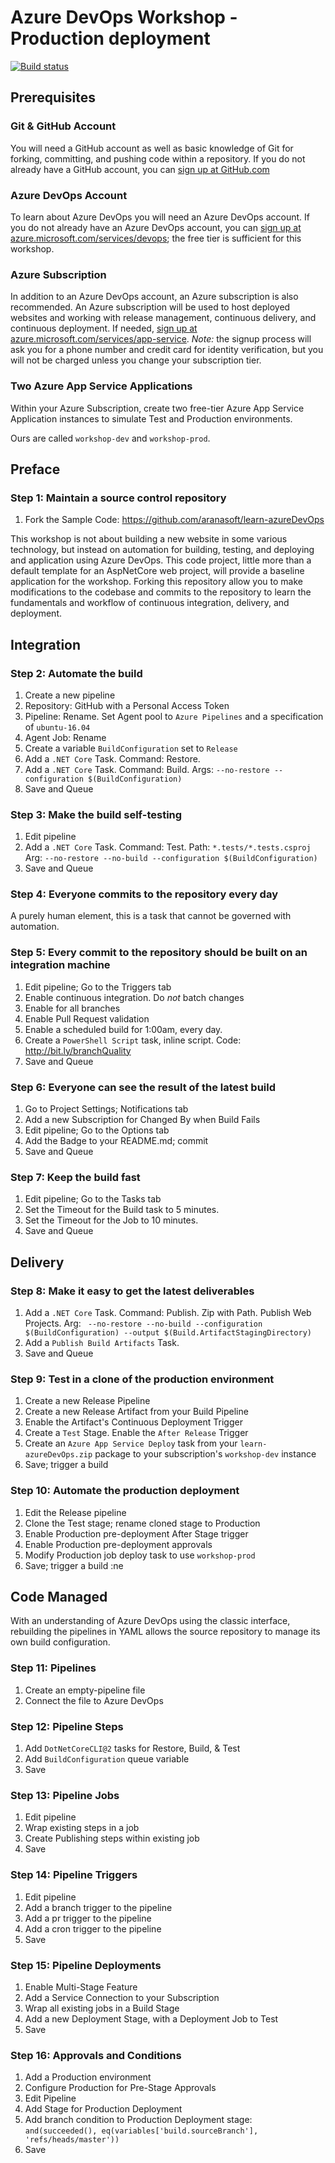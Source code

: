 # Azure DevOps Workshop - Production deployment

[![Build status](https://dev.azure.com/edgstr/Workshop/_apis/build/status/Classic%20Pipeline)](https://dev.azure.com/edgstr/Workshop/_build/latest?definitionId=1)

## Prerequisites

### Git & GitHub Account
You will need a GitHub account as well as basic knowledge of Git for forking, committing, and pushing code within a repository. If you do not already have a GitHub account, you can [sign up at GitHub.com](https://github.com)


### Azure DevOps Account
To learn about Azure DevOps you will need an Azure DevOps account. If you do not already have an Azure DevOps account, you can [sign up at azure.microsoft.com/services/devops](https://azure.microsoft.com/services/devops/); the free tier is sufficient for this workshop.


### Azure Subscription
In addition to an Azure DevOps account, an Azure subscription is also recommended. An Azure subscription will be used to host deployed websites and working with release management, continuous delivery, and continuous deployment. If needed, [sign up at azure.microsoft.com/services/app-service](https://azure.microsoft.com/services/app-service/web/). _Note:_ the signup process will ask you for a phone number and credit card for identity verification, but you will not be charged unless you change your subscription tier.


### Two Azure App Service Applications
Within your Azure Subscription, create two free-tier Azure App Service Application instances to simulate Test and Production environments.

Ours are called `workshop-dev` and `workshop-prod`.


## Preface

### Step 1: Maintain a source control repository

 1. Fork the Sample Code: https://github.com/aranasoft/learn-azureDevOps

This workshop is not about building a new website in some various technology, but instead on automation for building, testing, and deploying and application using Azure DevOps. This code project, little more than a default template for an AspNetCore web project, will provide a baseline application for the workshop. Forking this repository allow you to make modifications to the codebase and commits to the repository to learn the fundamentals and workflow of continuous integration, delivery, and deployment.


## Integration

### Step 2: Automate the build

 1. Create a new pipeline
 2. Repository: GitHub with a Personal Access Token
 3. Pipeline: Rename. Set Agent pool to `Azure Pipelines` and a specification of `ubuntu-16.04`
 4. Agent Job: Rename
 5. Create a variable `BuildConfiguration` set to `Release`
 5. Add a `.NET Core` Task. Command: Restore.
 6. Add a `.NET Core` Task. Command: Build. Args: `--no-restore --configuration $(BuildConfiguration)`
 7. Save and Queue


### Step 3: Make the build self-testing

 1. Edit pipeline
 2. Add a `.NET Core` Task. Command: Test. Path: `*.tests/*.tests.csproj` Arg: `--no-restore --no-build --configuration $(BuildConfiguration)`
 3. Save and Queue


### Step 4: Everyone commits to the repository every day

A purely human element, this is a task that cannot be governed with automation.


### Step 5: Every commit to the repository should be built on an integration machine

 1. Edit pipeline; Go to the Triggers tab
 2. Enable continuous integration. Do _not_ batch changes
 3. Enable for all branches
 4. Enable Pull Request validation
 5. Enable a scheduled build for 1:00am, every day.
 6. Create a `PowerShell Script` task, inline script. Code: http://bit.ly/branchQuality
 7. Save and Queue


### Step 6: Everyone can see the result of the latest build

 1. Go to Project Settings; Notifications tab
 2. Add a new Subscription for Changed By when Build Fails
 3. Edit pipeline; Go to the Options tab
 4. Add the Badge to your README.md; commit
 5. Save and Queue


### Step 7: Keep the build fast

 1. Edit pipeline; Go to the Tasks tab
 2. Set the Timeout for the Build task to 5 minutes.
 3. Set the Timeout for the Job to 10 minutes.
 4. Save and Queue


## Delivery

### Step 8: Make it easy to get the latest deliverables

 1. Add a `.NET Core` Task. Command: Publish. Zip with Path. Publish Web Projects. Arg: ` --no-restore --no-build --configuration $(BuildConfiguration) --output $(Build.ArtifactStagingDirectory)`
 2. Add a `Publish Build Artifacts` Task.
 3. Save and Queue


### Step 9: Test in a clone of the production environment

 1. Create a new Release Pipeline
 2. Create a new Release Artifact from your Build Pipeline
 3. Enable the Artifact's Continuous Deployment Trigger
 4. Create a `Test` Stage. Enable the `After Release` Trigger
 5. Create an `Azure App Service Deploy` task from your `learn-azureDevOps.zip` package to your subscription's `workshop-dev` instance
 6. Save; trigger a build


### Step 10: Automate the production deployment

 1. Edit the Release pipeline
 2. Clone the Test stage; rename cloned stage to Production
 3. Enable Production pre-deployment After Stage trigger
 4. Enable Production pre-deployment approvals
 5. Modify Production job deploy task to use `workshop-prod`
 6. Save; trigger a build
:ne

## Code Managed

With an understanding of Azure DevOps using the classic interface,
rebuilding the pipelines in YAML allows the source repository to manage
its own build configuration.

### Step 11: Pipelines

 1. Create an empty-pipeline file
 2. Connect the file to Azure DevOps

### Step 12: Pipeline Steps

 1. Add `DotNetCoreCLI@2` tasks for Restore, Build, & Test
 2. Add `BuildConfiguration` queue variable
 3. Save

### Step 13: Pipeline Jobs

 1. Edit pipeline
 2. Wrap existing steps in a job
 3. Create Publishing steps within existing job
 4. Save

### Step 14: Pipeline Triggers

 1. Edit pipeline
 2. Add a branch trigger to the pipeline
 3. Add a pr trigger to the pipeline
 4. Add a cron trigger to the pipeline
 5. Save

### Step 15: Pipeline Deployments

 1. Enable Multi-Stage Feature
 2. Add a Service Connection to your Subscription
 3. Wrap all existing jobs in a Build Stage
 4. Add a new Deployment Stage, with a Deployment Job to Test
 5. Save

### Step 16: Approvals and Conditions

 1. Add a Production environment
 2. Configure Production for Pre-Stage Approvals
 3. Edit Pipeline
 4. Add Stage for Production Deployment
 5. Add branch condition to Production Deployment stage: `and(succeeded(), eq(variables['build.sourceBranch'], 'refs/heads/master'))`
 4. Save


